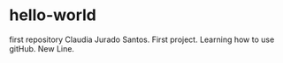 # hello-world
first repository
Claudia Jurado Santos. First project. Learning how to use gitHub. New Line. 
